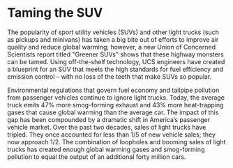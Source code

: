 # Taming the SUV
The popularity of sport utility vehicles (SUVs) and other light trucks (such as pickups and minivans) has
taken a big bite out of efforts to improve air quality and reduce global warming; however, a new Union of Concerned Scientists report titled "Greener SUVs" shows that these highway monsters can be tamed. Using off-the-shelf technology, UCS engineers have created a blueprint for an SUV that meets the high standards for fuel efficiency and emission control – with no loss of the teeth that make SUVs so popular.

Environmental regulations that govern fuel economy and tailpipe pollution from passenger vehicles continue to ignore light trucks. Today, the average truck emits 47% more smog-forming exhaust and 43% more heat-trapping gases that cause global warming than the average car. The impact of this gap has been compounded by a dramatic shift in America’s passenger vehicle market. Over the past two decades, sales of light trucks have tripled. They once accounted for less than 1/5 of new vehicle sales; they now approach 1/2. The combination of loopholes and booming sales of light trucks has created enough global warming gases and smog-forming pollution to equal the output of an additional forty million cars.
